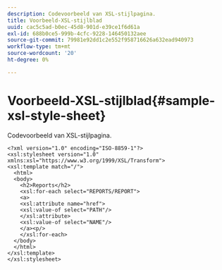 ```yaml
---
description: Codevoorbeeld van XSL-stijlpagina.
title: Voorbeeld-XSL-stijlblad
uuid: cac5c5ad-b0ec-45d8-901d-e39ce1f6d61a
exl-id: 688b0ce5-999b-4cfc-9228-146450132aee
source-git-commit: 79981e92dd1c2e552f958716626a632ead940973
workflow-type: tm+mt
source-wordcount: '20'
ht-degree: 0%

---
```


# Voorbeeld-XSL-stijlblad{#sample-xsl-style-sheet}

Codevoorbeeld van XSL-stijlpagina.

```
<?xml version="1.0" encoding="ISO-8859-1"?>
<xsl:stylesheet version="1.0" xmlns:xsl="https://www.w3.org/1999/XSL/Transform">
<xsl:template match="/">
  <html>
  <body>
    <h2>Reports</h2>
    <xsl:for-each select="REPORTS/REPORT">
    <a>
    <xsl:attribute name="href">
    <xsl:value-of select="PATH"/>
    </xsl:attribute>
    <xsl:value-of select="NAME"/>
    </a><p/>
    </xsl:for-each>
  </body>
  </html>
</xsl:template>
</xsl:stylesheet>
```
